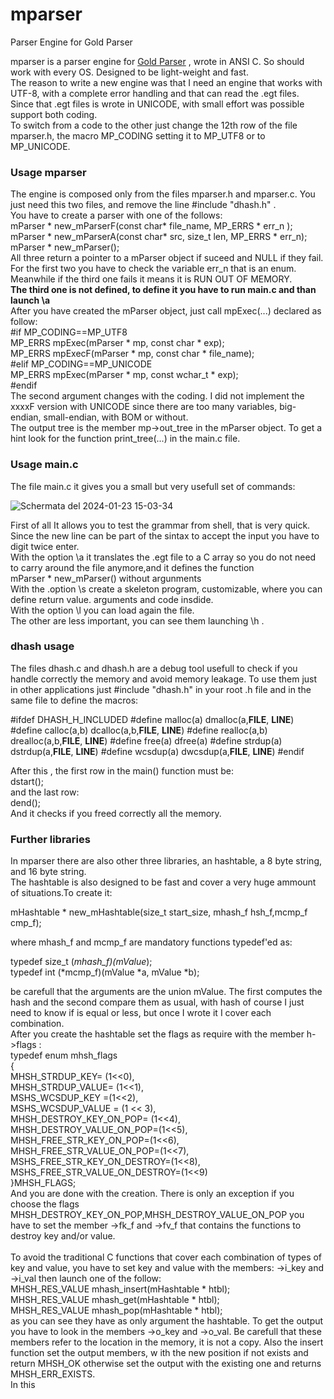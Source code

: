 # mparser
Parser Engine for Gold Parser

mparser is a parser engine for  <a href="http://www.goldparser.org/">Gold Parser</a> , wrote in ANSI C. So should work with every OS.  Designed to be light-weight and fast.<br>
The reason to write a new engine was that I need an engine that works with UTF-8, with a complete error handling and that can read the .egt files.<br>
Since that .egt files is wrote in UNICODE, with small effort was possible support both coding.<br>
To switch from a code to the other just change the 12th row of the file mparser.h, the macro MP_CODING setting  it to MP_UTF8 or to MP_UNICODE.<br>
<h3>Usage mparser</h3>
  The engine is composed only from the files mparser.h and mparser.c. You just need this two files, and remove the line #include "dhash.h" . <br>
You have to create a parser with one of the follows:<br>
  mParser * new_mParserF(const char* file_name, MP_ERRS * err_n  );<br>
  mParser * new_mParserA(const char* src, size_t len, MP_ERRS * err_n);<br>
  mParser * new_mParser();<br>
All three return a pointer to a mParser object if suceed and NULL if they fail. For the first two you have to check the variable err_n that is an enum.  Meanwhile if the third one fails it means it is RUN OUT OF MEMORY.<br>
<b>The third one is not defined, to define it you have to run main.c and than launch \a </b><br>
After you have created the mParser object, just call mpExec(...) declared as follow:<br>
#if MP_CODING==MP_UTF8<br>
  MP_ERRS mpExec(mParser * mp, const char * exp);<br>
  MP_ERRS mpExecF(mParser * mp, const  char * file_name);<br>
#elif MP_CODING==MP_UNICODE<br>
    MP_ERRS mpExec(mParser * mp, const wchar_t * exp);<br>
#endif<br>
The second argument changes with the coding. I did not implement the xxxxF version with UNICODE  since there are too many variables, big-endian, small-endian, with BOM or without.<br>
The output tree is the member mp->out_tree in the mParser object. To get a hint look for the function print_tree(...) in the main.c file.<br>
<h3>Usage main.c</h3>
The file main.c it gives you a small but very usefull set of commands:<br>

![Schermata del 2024-01-23 15-03-34](https://github.com/jurhas/mparser/assets/11569832/20e3263c-209c-41f7-a772-37d6f0a1a0bf)

First of all It allows you to test the grammar from shell, that is very quick. Since the new line can be part of the sintax to accept the input you have to digit twice enter.<br>
With the option \a it translates the .egt file to a C array so you do not need to carry around the file anymore,and it defines the function <br>
mParser * new_mParser() without argunments<br> 
With the .option \s create a skeleton program, customizable, where you can define return value. arguments and code insdide.<br>
With the option \l you can load again the file.<br>
The other are less important, you can see them launching \h .<br>

<h3>dhash usage </h3>
The files dhash.c and dhash.h are a debug tool usefull to check if you handle correctly the memory and avoid memory leakage. To use them just in other applications just #include "dhash.h" in your root .h file and in the same file to define the macros: <br>

#ifdef DHASH_H_INCLUDED
#define malloc(a) dmalloc(a,__FILE__, __LINE__)
#define calloc(a,b) dcalloc(a,b,__FILE__, __LINE__)
#define realloc(a,b) drealloc(a,b,__FILE__, __LINE__)
#define free(a) dfree(a)
#define strdup(a) dstrdup(a,__FILE__, __LINE__)
#define wcsdup(a) dwcsdup(a,__FILE__, __LINE__)
#endif


After this , the first row in the main() function must be:<br>
dstart();<br>
and the last row:<br>
dend();<br>
And it checks if you freed correctly all the memory.<br>

<h3>Further libraries</h3>
In mparser there are also other three libraries, an hashtable, a 8 byte string, and 16 byte string.<br>
The hashtable is also designed to be fast and cover a very huge ammount of situations.To create it:<br>

mHashtable * new_mHashtable(size_t start_size, mhash_f hsh_f,mcmp_f cmp_f); <br>

where mhash_f and mcmp_f are mandatory functions typedef'ed as:<br>

typedef size_t (*mhash_f)(mValue*);<br>
typedef int (*mcmp_f)(mValue *a, mValue *b);<br>

be carefull that the arguments are the union mValue. The first computes the hash and the second compare them as usual, with hash of course I just need to know if is equal or less, but once I wrote it I cover each combination.<br>
After you create the hashtable set the flags as require with the member h->flags :<br>
typedef enum mhsh_flags<br>
{<br>
    MHSH_STRDUP_KEY= (1<<0),<br>
    MHSH_STRDUP_VALUE= (1<<1),<br>
    MSHS_WCSDUP_KEY =(1<<2),<br>
    MSHS_WCSDUP_VALUE = (1 << 3),<br>
    MHSH_DESTROY_KEY_ON_POP= (1<<4),<br>
    MHSH_DESTROY_VALUE_ON_POP=(1<<5),<br>
    MHSH_FREE_STR_KEY_ON_POP=(1<<6),<br>
    MHSH_FREE_STR_VALUE_ON_POP=(1<<7),<br>
    MSHS_FREE_STR_KEY_ON_DESTROY=(1<<8),<br>
    MSHS_FREE_STR_VALUE_ON_DESTROY=(1<<9)<br>
}MHSH_FLAGS;<br>
And you are done with the creation. There is only an exception if you choose the flags MHSH_DESTROY_KEY_ON_POP,MHSH_DESTROY_VALUE_ON_POP you have to set the member ->fk_f and ->fv_f that contains the functions to destroy key and/or value.<br>  
To avoid the traditional C functions that cover each combination of types of key and value, you have to set key and value with the members: ->i_key and  ->i_val then launch one of the follow:<br>
MHSH_RES_VALUE mhash_insert(mHashtable * htbl);<br>
MHSH_RES_VALUE mhash_get(mHashtable * htbl);<br>
MHSH_RES_VALUE mhash_pop(mHashtable * htbl);<br>
as you can see they have as only argument the hashtable.  To get the output you have to look in the members ->o_key and ->o_val. Be carefull that these members refer to the location in the memory, it is not a copy. Also the insert function set the output members, w ith the new position if not exists and return MHSH_OK otherwise set the output with the existing one and returns MHSH_ERR_EXISTS.<br>
In this 









